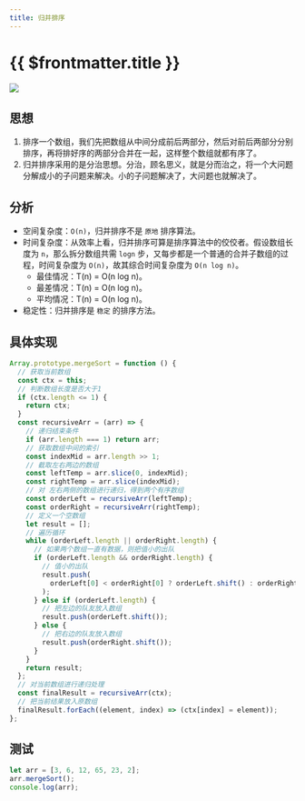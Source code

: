 ```yaml
---
title: 归并排序
---
```


# {{ $frontmatter.title }}

![](https://cdn.baiwumm.com/images/202402/nfh0p4mjlusfavnbd5istkeophohmi0n.png)

## 思想

1. 排序一个数组，我们先把数组从中间分成前后两部分，然后对前后两部分分别排序，再将排好序的两部分合并在一起，这样整个数组就都有序了。
2. 归并排序采用的是分治思想。分治，顾名思义，就是分而治之，将一个大问题分解成小的子问题来解决。小的子问题解决了，大问题也就解决了。

## 分析

- 空间复杂度：`O(n)`，归并排序不是 `原地` 排序算法。
- 时间复杂度：从效率上看，归并排序可算是排序算法中的佼佼者。假设数组长度为 `n`，那么拆分数组共需 `logn` 步，又每步都是一个普通的合并子数组的过程，时间复杂度为 `O(n)`，故其综合时间复杂度为 `O(n log n)`。
  - 最佳情况：T(n) = O(n log n)。
  - 最差情况：T(n) = O(n log n)。
  - 平均情况：T(n) = O(n log n)。
- 稳定性：归并排序是 `稳定` 的排序方法。

## 具体实现

```js
Array.prototype.mergeSort = function () {
  // 获取当前数组
  const ctx = this;
  // 判断数组长度是否大于1
  if (ctx.length <= 1) {
    return ctx;
  }
  const recursiveArr = (arr) => {
    // 递归结束条件
    if (arr.length === 1) return arr;
    // 获取数组中间的索引
    const indexMid = arr.length >> 1;
    // 截取左右两边的数组
    const leftTemp = arr.slice(0, indexMid);
    const rightTemp = arr.slice(indexMid);
    // 对 左右两侧的数组进行递归，得到两个有序数组
    const orderLeft = recursiveArr(leftTemp);
    const orderRight = recursiveArr(rightTemp);
    // 定义一个空数组
    let result = [];
    // 遍历循环
    while (orderLeft.length || orderRight.length) {
      // 如果两个数组一直有数据，则把值小的出队
      if (orderLeft.length && orderRight.length) {
        // 值小的出队
        result.push(
          orderLeft[0] < orderRight[0] ? orderLeft.shift() : orderRight.shift()
        );
      } else if (orderLeft.length) {
        // 把左边的队友放入数组
        result.push(orderLeft.shift());
      } else {
        // 把右边的队友放入数组
        result.push(orderRight.shift());
      }
    }
    return result;
  };
  // 对当前数组进行递归处理
  const finalResult = recursiveArr(ctx);
  // 把当前结果放入原数组
  finalResult.forEach((element, index) => (ctx[index] = element));
};
```

## 测试

```js
let arr = [3, 6, 12, 65, 23, 2];
arr.mergeSort();
console.log(arr);
```
